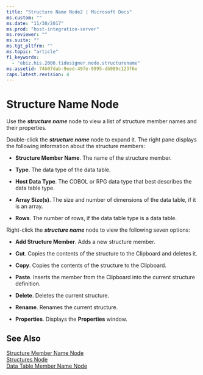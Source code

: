 ```yaml
---
title: "Structure Name Node2 | Microsoft Docs"
ms.custom: ""
ms.date: "11/30/2017"
ms.prod: "host-integration-server"
ms.reviewer: ""
ms.suite: ""
ms.tgt_pltfrm: ""
ms.topic: "article"
f1_keywords: 
  - "ebiz.his.2006.tidesigner.node.structurename"
ms.assetid: 74b07dab-9eed-49fe-9995-db989c123f6e
caps.latest.revision: 4
---
```

# Structure Name Node
Use the ***structure name*** node to view a list of structure member names and their properties.  
  
 Double-click the ***structure name*** node to expand it. The right pane displays the following information about the structure members:  
  
-   **Structure Member Name**. The name of the structure member.  
  
-   **Type**. The data type of the data table.  
  
-   **Host Data Type**. The COBOL or RPG data type that best describes the data table type.  
  
-   **Array Size(s)**. The size and number of dimensions of the data table, if it is an array.  
  
-   **Rows**. The number of rows, if the data table type is a data table.  
  
 Right-click the ***structure name*** node to view the following seven options:  
  
-   **Add Structure Member**. Adds a new structure member.  
  
-   **Cut**. Copies the contents of the structure to the Clipboard and deletes it.  
  
-   **Copy**. Copies the contents of the structure to the Clipboard.  
  
-   **Paste**. Inserts the member from the Clipboard into the current structure definition.  
  
-   **Delete**. Deletes the current structure.  
  
-   **Rename**. Renames the current structure.  
  
-   **Properties**. Displays the **Properties** window.  
  
## See Also  
 [Structure Member Name Node](../HIS2010/structure-member-name-node1.md)   
 [Structures Node](../HIS2010/structures-node2.md)   
 [Data Table Member Name Node](../HIS2010/data-table-member-name-node2.md)